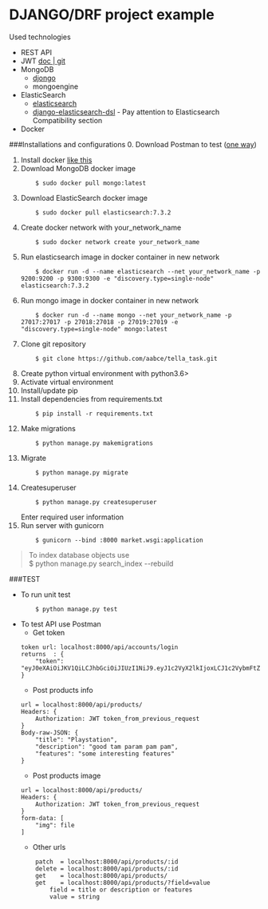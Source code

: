 # DJANGO/DRF project example
Used technologies 
* REST API
* JWT [ doc ]( https://jpadilla.github.io/django-rest-framework-jwt/ )|[ git ]( https://github.com/jpadilla/django-rest-framework-jwt )
* MongoDB 
    * [djongo](https://github.com/nesdis/djongo)
    * mongoengine
* ElasticSearch
    * [elasticsearch]()
    * [django-elasticsearch-dsl](https://github.com/sabricot/django-elasticsearch-dsl) - Pay attention to Elasticsearch Compatibility section  
* Docker

###Installations and configurations
0. Download Postman to test ([one way](http://ubuntuhandbook.org/index.php/2018/09/install-postman-app-easily-via-snap-in-ubuntu-18-04/))
1. Install docker [ like this ]( https://phoenixnap.com/kb/how-to-install-docker-on-ubuntu-18-04 )
2. Download MongoDB docker image 
    ```
        $ sudo docker pull mongo:latest
    ```
3. Download ElasticSearch docker image 
    ```
        $ sudo docker pull elasticsearch:7.3.2
    ```
4. Create docker network with your_network_name
    ```
        $ sudo docker network create your_network_name
    ```
5. Run elasticsearch image in docker container in new network 
    ```
        $ docker run -d --name elasticsearch --net your_network_name -p 9200:9200 -p 9300:9300 -e "discovery.type=single-node" elasticsearch:7.3.2
    ```
6. Run mongo image in docker container in new network 
    ```
        $ docker run -d --name mongo --net your_network_name -p 27017:27017 -p 27018:27018 -p 27019:27019 -e "discovery.type=single-node" mongo:latest
    ```
7. Clone git repository
    ```
        $ git clone https://github.com/aabce/tella_task.git
    ```
8. Create python virtual environment with python3.6> 
9. Activate virtual environment
10. Install/update pip
11. Install dependencies from requirements.txt  
    ```
        $ pip install -r requirements.txt
    ```
12. Make migrations
    ```
        $ python manage.py makemigrations
    ```
12. Migrate 
    ```
        $ python manage.py migrate
    ```
12. Createsuperuser 
    ```
        $ python manage.py createsuperuser
    ```
     Enter required user information 
13. Run server with gunicorn
    ```
        $ gunicorn --bind :8000 market.wsgi:application 
    ```

> To index database objects use\
>$ python manage.py search_index --rebuild

###TEST
  - To run unit test
    ```
        $ python manage.py test
    ```    
  - To test API use Postman
    - Get token
    ```
    token url: localhost:8000/api/accounts/login
    returns  : {
        "token": "eyJ0eXAiOiJKV1QiLCJhbGciOiJIUzI1NiJ9.eyJ1c2VyX2lkIjoxLCJ1c2VybmFtZSI6Im1hcmtldEBnbWFpbC5jb20iLCJleHAiOjE1Njg3MjMxOTQsImVtYWlsIjoibWFya2V0QGdtYWlsLmNvbSJ9.NRcPCRW6w3j5_4FjRYgr7oGZDxoEQwpNwLQWuo268xw"
    }
    ```
    - Post products info
    ```
    url = localhost:8000/api/products/
    Headers: {
        Authorization: JWT token_from_previous_request
    }
    Body-raw-JSON: {
        "title": "Playstation",
        "description": "good tam param pam pam",
        "features": "some interesting features"
    } 
    ```
    - Post products image
    ```
    url = localhost:8000/api/products/
    Headers: {
        Authorization: JWT token_from_previous_request
    }
    form-data: [
        "img": file
    ]
    ```
    - Other urls
    ```
        patch  = localhost:8000/api/products/:id
        delete = localhost:8000/api/products/:id
        get    = localhost:8000/api/products/
        get    = localhost:8000/api/products/?field=value
            field = title or description or features
            value = string
    ```
    
     

    

    

